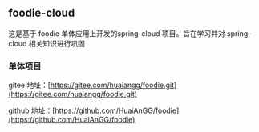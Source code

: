 ## foodie-cloud

这是基于 foodie 单体应用上开发的spring-cloud 项目。旨在学习并对 spring-cloud 相关知识进行巩固

### 单体项目

gitee 地址：[https://gitee.com/huaiangg/foodie.git](https://gitee.com/huaiangg/foodie.git)

github 地址：[https://github.com/HuaiAnGG/foodie](https://github.com/HuaiAnGG/foodie)